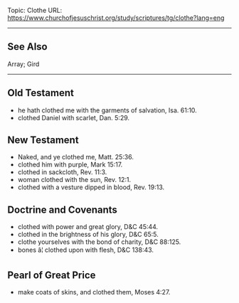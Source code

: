 Topic: Clothe
URL: https://www.churchofjesuschrist.org/study/scriptures/tg/clothe?lang=eng

---

## See Also

Array; Gird

---

## Old Testament

- he hath clothed me with the garments of salvation, Isa. 61:10.
- clothed Daniel with scarlet, Dan. 5:29.

## New Testament

- Naked, and ye clothed me, Matt. 25:36.
- clothed him with purple, Mark 15:17.
- clothed in sackcloth, Rev. 11:3.
- woman clothed with the sun, Rev. 12:1.
- clothed with a vesture dipped in blood, Rev. 19:13.

## Doctrine and Covenants

- clothed with power and great glory, D&C 45:44.
- clothed in the brightness of his glory, D&C 65:5.
- clothe yourselves with the bond of charity, D&C 88:125.
- bones â¦ clothed upon with flesh, D&C 138:43.

## Pearl of Great Price

- make coats of skins, and clothed them, Moses 4:27.


